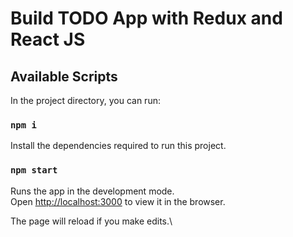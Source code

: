 # Build TODO App with Redux and React JS

## Available Scripts

In the project directory, you can run:

### `npm i`

Install the dependencies required to run this project.

### `npm start`

Runs the app in the development mode.\
Open [http://localhost:3000](http://localhost:3000) to view it in the browser.

The page will reload if you make edits.\
